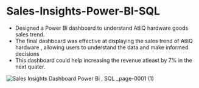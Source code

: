 # Sales-Insights-Power-BI-SQL
- Designed a Power Bi dashboard to understand AtliQ hardware goods sales trend.
- The final dashboard was effective at displaying the sales trend of AtliQ hardware , allowing users to understand 
the data and make informed decisions 
- This dashboard could help increasing the revenue atleast by 7% in the next quater.  

![Sales Insights Dashboard   Power Bi , SQL _page-0001 (1)](https://github.com/BernardGomes7/Sales-Insights-Power-BI-SQL-/assets/142295218/a9466a51-b765-4ad7-ad4c-e3edc25fdf10)
